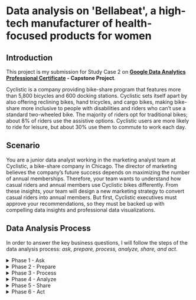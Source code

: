 # Data analysis on 'Bellabeat', a high-tech manufacturer of health-focused products for women

## Introduction

This project is my submission for Study Case 2 on **[Google Data Analytics Professional Certificate](https://www.coursera.org/professional-certificates/google-data-analytics) - Capstone Project**.

Cyclistic is a company providing bike-share program that features more than 5,800 bicycles and 600 docking stations. Cyclistic sets itself apart by also offering reclining bikes, hand tricycles, and cargo bikes, making bike-share more inclusive to people with disabilities and riders who can’t use a standard two-wheeled bike. The majority of riders opt for traditional bikes; about 8% of riders use the assistive options. Cyclistic users are more likely to ride for leisure, but about 30% use them to commute to work each day.

## Scenario

You are a junior data analyst working in the marketing analyst team at Cyclistic, a bike-share company in Chicago. The director of marketing believes the company’s future success depends on maximizing the number of annual memberships. Therefore, your team wants to understand how casual riders and annual members use Cyclistic bikes differently. From these insights, your team will design a new marketing strategy to convert casual riders into annual members. But first, Cyclistic executives must approve your recommendations, so they must be backed up with compelling data insights and professional data visualizations.

## Data Analysis Process

In order to answer the key business questions, I will follow the steps of the data analysis process: _ask, prepare, process, analyze, share, and act_.

<details><summary>Phase 1 - Ask</summary>

### Phase 1 - Asking the right question

Based on above scenario, I started this project by asking the stakeholder about the project goals. This phase will give me clear understanding about the business tasks, and stay focus on the project goals. This phase will also help me to decide: what data should I get, and how to perform analysis on this kind of data.

The stakeholder has set a clear goal: **Converting casual riders into annual members**. In order to do that, first I need to find out how do annual members and casual riders use Cyclistic bikes differently?

</details>

<details><summary>Phase 2 - Prepare</summary>

### Phase 2 - Preparing the data

For the purposes of this case study, I will use [Divvy’s historical trip data](https://divvy-tripdata.s3.amazonaws.com/index.html), and download the last 12 months of trip data to analyze and identify trends. The data has been made available by Motivate International Inc. under this [license](https://ride.divvybikes.com/data-license-agreement). Because Cyclistic is a fictional company, I will use this public data to explore how different customer types are using their bikes. However, data-privacy issues prohibit me from using rider's personally identifiable information, so I won’t be able to connect pass purchases to credit card numbers to determine if casual riders live in the company service area or if they have purchased multiple single passes.

I downloaded all of the data and kept the original version on my google drive folder in order to use it for future reference.

<details>

<summary>Divvy's 2022 trip data</summary>
  
```
202201-divvy-tripdata.csv
202202-divvy-tripdata.csv
202203-divvy-tripdata.csv
202204-divvy-tripdata.csv
202205-divvy-tripdata.csv
202206-divvy-tripdata.csv
202207-divvy-tripdata.csv
202208-divvy-tripdata.csv
202209-divvy-tripdata.csv
202210-divvy-tripdata.csv
202211-divvy-tripdata.csv
202212-divvy-tripdata.csv
```

</details>

All of the data are on csv format and contains every record of user's trip data in 2022. I uploaded and imported all of the csv to BigQuery, and because each data contains equal column name, I combined them into one-big-table named `bike_trip_2022`.

<details>

<summary>Combine dataset</summary>

```sql
SELECT * FROM `utopian-saga-394613.cyclistic_data.m01_2022`
UNION ALL
SELECT * FROM `utopian-saga-394613.cyclistic_data.m02_2022`
UNION ALL
SELECT * FROM `utopian-saga-394613.cyclistic_data.m03_2022`
UNION ALL
SELECT * FROM `utopian-saga-394613.cyclistic_data.m04_2022`
UNION ALL
SELECT * FROM `utopian-saga-394613.cyclistic_data.m05_2022`
UNION ALL
SELECT * FROM `utopian-saga-394613.cyclistic_data.m06_2022`
UNION ALL
SELECT * FROM `utopian-saga-394613.cyclistic_data.m07_2022`
UNION ALL
SELECT * FROM `utopian-saga-394613.cyclistic_data.m08_2022`
UNION ALL
SELECT * FROM `utopian-saga-394613.cyclistic_data.m09_2022`
UNION ALL
SELECT * FROM `utopian-saga-394613.cyclistic_data.m10_2022`
UNION ALL
SELECT * FROM `utopian-saga-394613.cyclistic_data.m11_2022`
UNION ALL
SELECT * FROM `utopian-saga-394613.cyclistic_data.m12_2022`
```

</details>

Table schema in `bike_trip_2022`:

| Field name         | Type      |
| ------------------ | --------- |
| ride_id            | STRING    |
| rideable_type      | STRING    |
| started_at         | TIMESTAMP |
| ended_at           | TIMESTAMP |
| start_station_name | STRING    |
| start_station_id   | STRING    |
| end_station_name   | STRING    |
| end_station_id     | STRING    |
| start_lat          | FLOAT     |
| start_lng          | FLOAT     |
| end_lat            | FLOAT     |
| end_lng            | FLOAT     |
| member_casual      | STRING    |

Identify total records in `bike_trip_2022` for data cleaning:

```sql
SELECT
  COUNT(*) AS total_records
FROM
  `utopian-saga-394613.cyclistic_data.bike_trip_2022_v1`
```

| total_records |
| ------------- |
| 5667717       |

Checking for duplicates:

```sql
SELECT
  COUNT(DISTINCT ride_id) AS unique_records
FROM
  `utopian-saga-394613.cyclistic_data.bike_trip_2022_v1`
```

| unique_records |
| -------------- |
| 5667717        |

The total of unique records is equal to total records, so I can confirm there is no duplicate in dataset. However, after further inspection, I found problems in the data:

- `member_casual` is ambiguous, there must be a better name for it
- There are NULL values recorded
- Timestamp in `ended_at` are recorded earlier than `started_at`
- Lots of trips duration is occured under 10 seconds

</details>

<details><summary>Phase 3 - Process</summary>

### Phase 3 - Processing the data

To make it easier on analyzing the data, I made a couple of changes:

- Create a column called `ride_length` to calculate the length of each ride by subtracting the column `started_at` from the column `ended_at`
- Create query using `CASE` to identify the day of the week on each trip, by extracting the date part from column `started_at` and return the results on HH:MM:SS format
- Change column `member_casual` to `user_type` because it's more self explanatory

```sql
SELECT
  ride_id,
  rideable_type,
  started_at,
  ended_at,
  datetime_diff(ended_at, started_at, MINUTE) AS ride_length,
  (
  SELECT
    CASE
      WHEN EXTRACT(DAYOFWEEK FROM started_at) = 1 THEN 'Sunday'
      WHEN EXTRACT(DAYOFWEEK
    FROM
      started_at) = 2 THEN 'Monday'
      WHEN EXTRACT(DAYOFWEEK FROM started_at) = 3 THEN 'Tuesday'
      WHEN EXTRACT(DAYOFWEEK
    FROM
      started_at) = 4 THEN 'Wednesday'
      WHEN EXTRACT(DAYOFWEEK FROM started_at) = 5 THEN 'Thursday'
      WHEN EXTRACT(DAYOFWEEK
    FROM
      started_at) = 6 THEN 'Friday'
    ELSE
    'Saturday'
  END
    ) AS day_of_week,
  start_station_name,
  start_station_id,
  end_station_name,
  end_station_id,
  start_lat,
  start_lng,
  end_lat,
  end_lng,
  member_casual as user_type
FROM
  `utopian-saga-394613.cyclistic_data.bike_trip_2022`;
```

From the query above, I created new table named `bike_trip_2022_v1` for the convenience in data cleaning process.

Table schema in `bike_trip_2022_v1`:

| Field name         | Type      |
| ------------------ | --------- |
| ride_id            | STRING    |
| rideable_type      | STRING    |
| started_at         | TIMESTAMP |
| ended_at           | TIMESTAMP |
| ride_length        | INTEGER   |
| day_of_week        | STRING    |
| start_station_name | STRING    |
| start_station_id   | STRING    |
| end_station_name   | STRING    |
| end_station_id     | STRING    |
| start_lat          | FLOAT     |
| start_lng          | FLOAT     |
| end_lat            | FLOAT     |
| end_lng            | FLOAT     |
| member_casual      | STRING    |

Based on problems I found earlier in dataset, I do the following:

- Removed all rows with NULL values, because it could impact result of the analysis
- Removed all rows with faulty recorded timestamp
- Removed all rows with trip durations under 1 minute

```sql
SELECT
  *
FROM
  `utopian-saga-394613.cyclistic_data.bike_trip_2022_v1`
WHERE
  start_station_name IS NOT NULL
  AND end_station_name IS NOT NULL
  AND start_station_id IS NOT NULL
  AND end_station_id IS NOT NULL
  AND start_lat IS NOT NULL
  AND start_lng IS NOT NULL
  AND end_lat IS NOT NULL
  AND end_lng IS NOT NULL
  AND ended_at > started_at
  AND ride_length > 0
```

I saved the result into new table named `bike_trip_2022_v2`, and check the total records to identify whether the data is sufficient enough for analysis or not, compared to total records in the dirty dataset.

```sql
SELECT
  COUNT(*)
FROM
  `utopian-saga-394613.cyclistic_data.bike_trip_2022_v2`
```

| v2_records |
| ---------- |
| 4292709    |

24% records deleted from the dirty dataset, and remaining 76% of data is sufficient for the next phase.

</details>

<details><summary>Phase 4 - Analyze</summary>

### Phase 4 - Analyzing the data

First, in order to gathered summary from the data, I created sql queries to:

- Calculate the maximum duration of `ride_length`
- Calculate the average duration of `ride_length`
- Calculate the minimum duration of `ride_length`

```sql
SELECT
  -- calculate maximum trip duration
  MAX(ride_length) AS longest_trip,
  -- calculate mean of trip duration, and rounded the result
  ROUND(AVG(ride_length), 2) AS average_trip,
  -- calculate minimum trip duration
  MIN(ride_length) AS shortest_trip
FROM
  `utopian-saga-394613.cyclistic_data.bike_trip_2022_v2`
```

The result of summary:
| longest_trip | average_trip | shortest_trip |
| ------- | ------- | ------- |
| 34354 | 16.9 | 1 |

And then I start analyzing the data to find out:

- What is the percentage of member and casual user from total user:

```sql
SELECT
  user_type,
  -- find the percentage of member and casual user from total user and round the result
  ROUND(COUNT(*) / (SELECT COUNT(*) FROM `utopian-saga-394613.cyclistic_data.bike_trip_2022_v2`) * 100, 1) AS user_percentage
FROM
  `utopian-saga-394613.cyclistic_data.bike_trip_2022_v2`
GROUP BY
  user_type
```

result:
| user_type | user_percentage |
| ------- | ------- |
| member | 59.7 |
| casual | 40.3 |

- What is the total between each type of bike from the `rideable_type`:

```sql
SELECT
  rideable_type,
  COUNT(*) AS total
FROM
  `utopian-saga-394613.cyclistic_data.bike_trip_2022_v2`
GROUP BY
  rideable_type
ORDER BY
  total desc
```

result:
| rideable_type | total |
| ------- | ------- |
| classic_bike | 2558903 |
| electric_bike | 1560462 |
| docker_bike | 173344 |

- Find the total between member and casual user on each month:

```sql
SELECT
  -- extract month from the date of trip
  EXTRACT(month
  FROM
    started_at) AS month,
  -- return 1 if user_type is 'member', then apply sum function for all returned value to find out the total of member on each month
  SUM(CASE
      WHEN user_type = 'member' THEN 1
    ELSE
    0
  END
    ) AS member,
  -- return 1 if user_type is 'casual', then apply sum function for all returned value to find out the total of casual-user on each month
  SUM(CASE
      WHEN user_type = 'casual' THEN 1
    ELSE
    0
  END
    ) AS casual
FROM
  `utopian-saga-394613.cyclistic_data.bike_trip_2022_v2`
GROUP BY
  month
ORDER BY
  month
```

result:
| month | member | casual |
| ------- | ------- | ------- |
| 1 | 66575 | 12481 |
| 2 | 72683 | 14973 |
| 3 | 146497 | 66409 |
| 4 | 177723 | 90816 |
| 5 | 277162 | 216938 |
| 6 | 322256 | 287553 |
| 7 | 324307 | 306612 |
| 8 | 328577 | 265748 |
| 9 | 307844 | 217485 |
| 10 | 257460 | 148865 |
| 11 | 178766 | 72366 |
| 12 | 101634 | 30979 |

- Find the total between member and casual user on each day_of_week:

```sql
SELECT
  day_of_week,
  -- return 1 if user_type is 'member', then apply sum function for all returned value to find out the total of member on each day_of_week
  SUM(CASE
      WHEN user_type = 'member' THEN 1
    ELSE
    0
  END
    ) AS member,
  -- return 1 if user_type is 'casual', then apply sum function for all returned value to find out the total of casual-user on each day_of_week
  SUM(CASE
      WHEN user_type = 'casual' THEN 1
    ELSE
    0
  END
    ) AS casual
FROM
  `utopian-saga-394613.cyclistic_data.bike_trip_2022_v2`
GROUP BY
  day_of_week
```

result:
| day_of_week | member | casual |
| ------- | ------- | ------- |
| Thursday | 408198 | 226566 |
| Tuesday | 403846 | 193413 |
| Wednesday | 405146 | 200515 |
| Monday | 368255 | 207540 |
| Saturday | 331315 | 361609 |
| Friday | 353087 | 244983 |
| Sunday | 291637 | 296599 |

</details>

<details><summary>Phase 5 - Share</summary>

### Phase 5 - Sharing insights

After creating summary and all metrics to answer the key business questions, I decided to create an interactive dashboard using Google Looker Studio.

![cyclistic dashboard](/project-image/cyclistic_dashboard.png)

This tool allow me to publicly share my insight, the dashboard will be able to filter data based on specific criteria such as:

- Filter data by range of date (01 January 2022 - 31 December 2022)
- Filter data based on type of user (member, casual)
- Filter data based on type of bike (classic, bike, electric bike, docked bike)

Feel free to interact with the dashboard by accessing this link:

**[Cyclistic Dashboard](https://lookerstudio.google.com/reporting/cf9914e4-e461-4ded-bdb3-d90bd6dcfc93)**

<sub>_because the large amount of data being generated, you may encounter slight delay when interacting with the dashboard_</sub>

</details>

<details><summary>Phase 6 - Act</summary>

### Phase 6 - Take action

After created the dashboard and interacted with it, I found couples of important insight that can drive bussiness marketing decisions:

#### Key findings:
- Because of summer season on United States, the peak of total user is in June - August. Total user will start decline gradually on winter season in September through January.
- Annual Cyclistic member use bike mostly during weekdays for daily activities such as going to work, shopping, going to school, etc.
- Casual user use bike mostly on weekend for their leisures time and physical exercises during holiday.
- The most favourite type of ride is classic bike, because classic bike offer more physical exercise than electric bike and user tend to appreciate more healthy lifestyle. 

What kind of action that Cyclistic can take to convert more casual user into annual member?

#### Recommendations:
- Marketing campaign should be targeted towards summer when users more likely to utilize Cyclistic service.
- The marketing team should promoting Cyclistic on Friday through Sunday, because casual user seen more on weekend during their leisures time.
- In order to gain new potential user, the marketing team can also consider to create advertising on every store that sell healthy product or facility like pharmacy, gym, and hospital.

</details>
